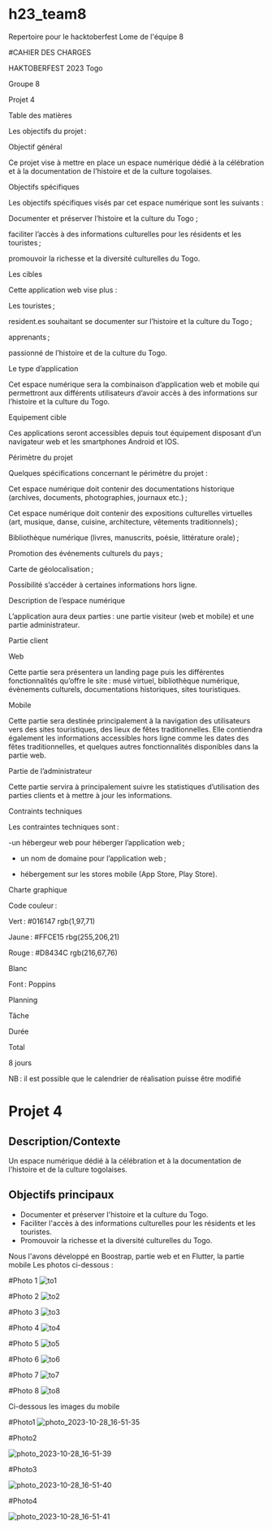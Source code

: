 # h23_team8
 Repertoire pour le hacktoberfest Lome de l'équipe 8

#CAHIER DES CHARGES


HAKTOBERFEST 2023 Togo 

Groupe 8  

Projet 4 

 
​​Table des matières 


 

Les objectifs du projet : 

 Objectif général 

Ce projet vise à mettre en place un espace numérique dédié à la célébration et à la documentation de l’histoire et de la culture togolaises.  

 Objectifs spécifiques 

Les objectifs spécifiques visés par cet espace numérique sont les suivants : 

Documenter et préserver l’histoire et la culture du Togo ; 

faciliter l’accès à des informations culturelles pour les résidents et les touristes ; 

promouvoir la richesse et la diversité culturelles du Togo. 

Les cibles 

Cette application web vise plus : 

Les touristes ; 

resident.es souhaitant se documenter sur l’histoire et la culture du Togo ; 

apprenants ; 

passionné de l’histoire et de la culture du Togo.  

Le type d’application 

Cet espace numérique sera la combinaison d’application web et mobile qui permettront aux différents utilisateurs d’avoir accès à des informations sur l’histoire et la culture du Togo. 

Equipement cible 

Ces applications seront accessibles depuis tout équipement disposant d’un navigateur web et les smartphones Android et IOS. 

Périmètre du projet 

Quelques spécifications concernant le périmètre du projet : 

Cet espace numérique doit contenir des documentations historique (archives, documents, photographies, journaux etc.) ;  

Cet espace numérique doit contenir des expositions culturelles virtuelles (art, musique, danse, cuisine, architecture, vêtements traditionnels) ; 

Bibliothèque numérique (livres, manuscrits, poésie, littérature orale) ; 

Promotion des événements culturels du pays ; 

Carte de géolocalisation ; 

Possibilité s’accéder à certaines informations hors ligne. 

Description de l’espace numérique 

L’application aura deux parties : une partie visiteur (web et mobile) et une partie administrateur. 

Partie client 

Web  

Cette partie sera présentera un landing page puis les différentes fonctionnalités qu’offre le site : musé virtuel, bibliothèque numérique, évènements culturels, documentations historiques, sites touristiques. 

Mobile 

Cette partie sera destinée principalement à la navigation des utilisateurs vers des sites touristiques, des lieux de fêtes traditionnelles. Elle contiendra également les informations accessibles hors ligne comme les dates des fêtes traditionnelles, et quelques autres fonctionnalités disponibles dans la partie web.    

 

Partie de l’administrateur 

Cette partie servira à principalement suivre les statistiques d’utilisation des parties clients et à mettre à jour les informations. 

Contraints techniques 

Les contraintes techniques sont : 

-un hébergeur web pour héberger l’application web ; 

- un nom de domaine pour l’application web ; 

- hébergement sur les stores mobile (App Store, Play Store). 

 

Charte graphique 

Code couleur :  

Vert : #016147 rgb(1,97,71) 

Jaune : #FFCE15 rbg(255,206,21) 

Rouge : #D8434C rgb(216,67,76) 

Blanc 

Font : Poppins 

Planning 

Tâche 

Durée 

 

 

Total 

8 jours 

NB : il est possible que le calendrier de réalisation puisse être modifié 

 

 

 

 



 
# Projet 4
## Description/Contexte 
Un espace numérique dédié à la célébration et à la documentation de l'histoire et de la culture togolaises.
## Objectifs principaux 
- Documenter et préserver l'histoire et la culture du Togo.
- Faciliter l'accès à des informations culturelles pour les résidents et les touristes.
- Promouvoir la richesse et la diversité culturelles du Togo.

Nous l'avons développé en Boostrap, partie web et en Flutter, la partie mobile
Les photos ci-dessous :

#Photo 1
![to1](https://github.com/tdevcommunity/h23_team8/assets/122926735/70150d88-5e15-4f7b-8d3e-c2c5e4b1dd32)

#Photo 2
![to2](https://github.com/tdevcommunity/h23_team8/assets/122926735/db608a60-1e28-4f32-aa93-2a293ef8dc14)

#Photo 3
![to3](https://github.com/tdevcommunity/h23_team8/assets/122926735/1c8f6edb-ccb6-4b70-9456-5c54363676de)

#Photo 4
![to4](https://github.com/tdevcommunity/h23_team8/assets/122926735/c2b881a8-1826-46ed-bb0f-7db95ca30af2)


#Photo 5
![to5](https://github.com/tdevcommunity/h23_team8/assets/122926735/c2e331e3-ee7d-4895-8436-c8a70227b2ed)

#Photo 6
![to6](https://github.com/tdevcommunity/h23_team8/assets/122926735/223a2858-1a88-46ad-bd9f-ce031019f878)

#Photo 7
![to7](https://github.com/tdevcommunity/h23_team8/assets/122926735/e0bacf61-2b04-4b15-81e2-bbc6b0c7033b)

#Photo 8
![to8](https://github.com/tdevcommunity/h23_team8/assets/122926735/4ebefb3f-5d9d-4fd8-8a18-8ff6f9c7abfa)

Ci-dessous les images du mobile

#Photo1
![photo_2023-10-28_16-51-35](https://github.com/tdevcommunity/h23_team8/assets/122926735/3c27fe7a-1ec8-40b7-86a3-aacc797f402b)


#Photo2

![photo_2023-10-28_16-51-39](https://github.com/tdevcommunity/h23_team8/assets/122926735/851e6a85-634b-4369-a598-81ccc3cb48d7)

#Photo3

![photo_2023-10-28_16-51-40](https://github.com/tdevcommunity/h23_team8/assets/122926735/963e7525-9d11-498a-9cfd-2a12228b924f)

#Photo4

![photo_2023-10-28_16-51-41](https://github.com/tdevcommunity/h23_team8/assets/122926735/f2a0cafe-7fd7-4f25-b9cd-ea65092cfc7c)
